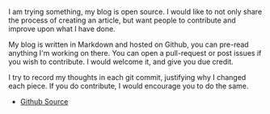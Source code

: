 I am trying something, my blog is open source.
I would like to not only share the process of creating an article,
but want people to contribute and improve upon what I have done.

My blog is written in Markdown and hosted on Github,
you can pre-read anything I'm working on there.
You can open a pull-request or post issues if you wish to contribute.
I would welcome it, and give you due credit.

I try to record my thoughts in each git commit,
justifying why I changed each piece.
If you do contribute, I would encourage you to do the same.

* [Github Source](https://github.com/jacobgroundwater/My-Blog/)
